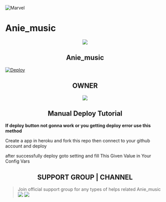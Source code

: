 ![Marvel](https://telegra.ph/file/e35f60c897052d602419d.jpg)
# Anie_music

<p align="center";
   
<a href="https://github.com/godfatherakkii/Anie_music"> <img src="https://img.shields.io/badge/Accepting-Contribution-red?style=for-the-badge&logo=appveyor" /></a>        

</p>

<h2 align="center";>Anie_music</h2>

[![Deploy](https://www.herokucdn.com/deploy/button.svg)](https://heroku.com/deploy?template=https://github.com/Searosan/ribaj_music)


<h2 align="center";>OWNER</h2>

<p align='center'>   <a href="https://t.me/Godfatherakki"> <img src="https://img.shields.io/badge/Owner-Akki-red?style=for-the-badge&logo=telegram" /></a> </p>

<h2 align="center";> Manual Deploy Tutorial</h2>

<b>If deploy button not gonna work or you getting deploy error use this method</b>

Create a app in heroku and fork this repo then  connect to your github account and deploy

after successfully deploy goto setting and fill This Given Value in Your Config Vars

<h2 align="center";>SUPPORT GROUP | CHANNEL</h2>

> Join official support group for any types of helps related Anie_music <br>
<a href="https://t.me/Aniebots"><img src="https://img.shields.io/badge/Join-Telegram%20Channel-red.svg?logo=Telegram"></a>
<a href="https://t.me/Aniebotsupports"><img src="https://img.shields.io/badge/Join-Telegram%20Group-blue.svg?logo=telegram"></a>
